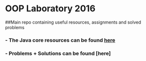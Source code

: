 # OOP Laboratory 2016

##Main repo containing useful resources, assignments and solved problems


### - The Java core resources can be found [here](https://bitbucket.org/ioanajimborean/oop-laboratory-2016/src/e27ba460e978c74f3a14bb8eb871b88bbe0cb074/Java/?at=master)
### - Problems + Solutions can be found [here]
